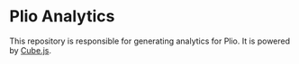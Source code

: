# Plio Analytics

This repository is responsible for generating analytics for Plio. It is powered by [Cube.js](https://github.com/cube-js/cube.js/).